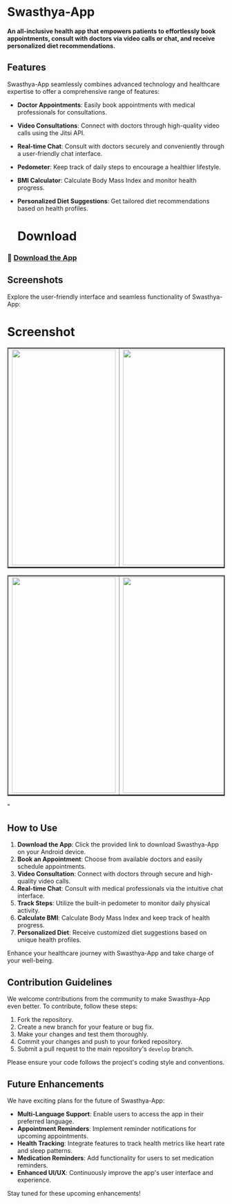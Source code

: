 # Swasthya-App

**An all-inclusive health app that empowers patients to effortlessly book appointments, consult with doctors via video calls or chat, and receive personalized diet recommendations.**

## Features

Swasthya-App seamlessly combines advanced technology and healthcare expertise to offer a comprehensive range of features:

- **Doctor Appointments**: Easily book appointments with medical professionals for consultations.
- **Video Consultations**: Connect with doctors through high-quality video calls using the Jitsi API.
- **Real-time Chat**: Consult with doctors securely and conveniently through a user-friendly chat interface.
- **Pedometer**: Keep track of daily steps to encourage a healthier lifestyle.
- **BMI Calculator**: Calculate Body Mass Index and monitor health progress.
- **Personalized Diet Suggestions**: Get tailored diet recommendations based on health profiles.

  # Download

### 📲 [Download the App](https://mega.nz/file/PRlwHLTb#pt5-TxwbusWKD4cQVsa4K6UN7NorRG9Ra9ksYxv3T9k)

## Screenshots

Explore the user-friendly interface and seamless functionality of Swasthya-App:

# Screenshot 
<table border=2>
  <tr>
       <td><img src="https://user-images.githubusercontent.com/83579946/167466030-8c3ad125-f565-4ac1-83c3-10563b31e22f.jpeg" height="500" width="240"</td>
       <td><img src="https://user-images.githubusercontent.com/83579946/167466049-6749cd17-549c-4f9b-927a-da087fe9ce06.jpeg" height="500" width="240"</td>
       <td><img src="https://user-images.githubusercontent.com/83579946/167466272-10f05816-0323-4058-b2a2-e07e2e33fea4.jpeg" height="500" width="240"</td>
  </tr>
 </table>
 <table border=2px>
        <td><img src="https://user-images.githubusercontent.com/83579946/167466309-e094ddfb-8ff5-42ce-9b6a-a7a5ca374aad.jpeg" height="500" width="240"</td>
                 <td><img src="https://user-images.githubusercontent.com/83579946/167466340-1fac67e4-8954-4310-a0c8-7b01db8d6815.jpeg" height="500" width="240"</td>

 </table>"

## How to Use

1. **Download the App**: Click the provided link to download Swasthya-App on your Android device.
2. **Book an Appointment**: Choose from available doctors and easily schedule appointments.
3. **Video Consultation**: Connect with doctors through secure and high-quality video calls.
4. **Real-time Chat**: Consult with medical professionals via the intuitive chat interface.
5. **Track Steps**: Utilize the built-in pedometer to monitor daily physical activity.
6. **Calculate BMI**: Calculate Body Mass Index and keep track of health progress.
7. **Personalized Diet**: Receive customized diet suggestions based on unique health profiles.

Enhance your healthcare journey with Swasthya-App and take charge of your well-being.

## Contribution Guidelines

We welcome contributions from the community to make Swasthya-App even better. To contribute, follow these steps:

1. Fork the repository.
2. Create a new branch for your feature or bug fix.
3. Make your changes and test them thoroughly.
4. Commit your changes and push to your forked repository.
5. Submit a pull request to the main repository's `develop` branch.

Please ensure your code follows the project's coding style and conventions.

## Future Enhancements

We have exciting plans for the future of Swasthya-App:

- **Multi-Language Support**: Enable users to access the app in their preferred language.
- **Appointment Reminders**: Implement reminder notifications for upcoming appointments.
- **Health Tracking**: Integrate features to track health metrics like heart rate and sleep patterns.
- **Medication Reminders**: Add functionality for users to set medication reminders.
- **Enhanced UI/UX**: Continuously improve the app's user interface and experience.

Stay tuned for these upcoming enhancements!

